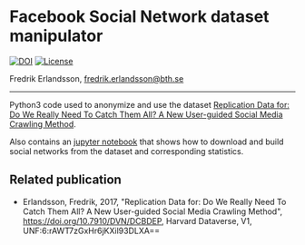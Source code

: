 # Facebook Social Network dataset manipulator 
[![DOI](https://zenodo.org/badge/DOI/10.5281/zenodo.2240632.svg)](https://doi.org/10.5281/zenodo.2240632)
[![License](https://img.shields.io/badge/License-BSD%202--Clause-orange.svg)](https://opensource.org/licenses/BSD-2-Clause)

Fredrik Erlandsson, fredrik.erlandsson@bth.se

----
Python3 code used to anonymize and use the dataset [Replication Data for: Do We Really Need To Catch Them All? 
A New User-guided Social Media Crawling Method](https://doi.org/10.7910/DVN/DCBDEP).

Also contains an [jupyter notebook](dataStats.ipynb) that shows how to download and build social networks from the dataset and corresponding statistics.


## Related publication

 * Erlandsson, Fredrik, 2017, "Replication Data for: Do We Really Need To Catch Them All? A New User-guided Social Media Crawling Method",
   https://doi.org/10.7910/DVN/DCBDEP, Harvard Dataverse, V1, UNF:6:rAWT7zGxHr6jKXil93DLXA==
